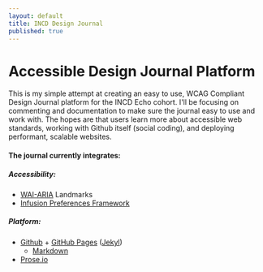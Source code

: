 ```yaml
---
layout: default
title: INCD Design Journal
published: true
---
```

# Accessible Design Journal Platform
This is my simple attempt at creating an easy to use, WCAG Compliant Design Journal platform for the INCD Echo cohort. I'll be focusing on commenting and documentation to make sure the journal easy to use and work with. The hopes are that users learn more about accessible web standards, working with Github itself (social coding), and deploying performant, scalable websites.

#### The journal currently integrates: 

##### Accessibility:
- [WAI-ARIA](https://en.wikipedia.org/wiki/WAI-ARIA "WAI-ARIA on Wikipedia") Landmarks
- [Infusion Preferences Framework](http://build.fluidproject.org/infusion/demos/prefsFramework/ "Infusion Preferences Framework Demo")

##### Platform:
- [Github](https://github.com/ "GitHub Homepage") + [GitHub Pages](https://pages.github.com/ "GitHub Pages Homepage") ([Jekyl](http://jekyllrb.com/docs/sites/ "Jekyl Homepage"))
  - [Markdown](https://daringfireball.net/projects/markdown/syntax/ "Markdown Syntax Reference")
- [Prose.io](http://prose.io/ "Prose.io Homepage")
